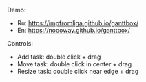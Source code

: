 Demo: 
* Ru: https://impfromliga.github.io/ganttbox/
* En: https://noooway.github.io/ganttbox/

Controls:
* Add task: double click + drag
* Move task: double click in center + drag
* Resize task: double click near edge + drag
